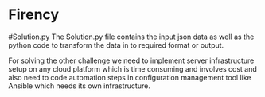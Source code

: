 # Firency



#Solution.py
The Solution.py file contains the input json data as well as the python code to transform the data in to required format or output.


For solving the other challenge we need to implement server infrastructure setup on any cloud platform which is time consuming and involves cost and also need to code automation steps in configuration management tool like Ansible which needs its own infrastructure.







